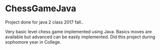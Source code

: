 # ChessGameJava
Project done for java 2 class 2017 fall.. 

Very basic level chess game implemented using Java.
Basics moves are available but advanced can be easily implemented.
Did this project during sophomore year in College.
